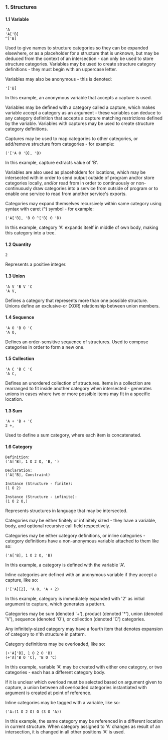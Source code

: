 ﻿### 1. Structures
#### 1.1 Variable
    'A
    'A['B]
    ^['B]

Used to give names to structure categories so they can be expanded elsewhere, or as a placeholder for a structure that is unknown, but may be deduced from the context of an intersection - can only be used to store structure categories. Variables may be used to create structure category definitions - they must begin with an uppercase letter.

Variables may also be anonymous - this is denoted:

    '['B]

In this example, an anonymous variable that accepts a capture is used.

Variables may be defined with a category called a capture, which makes variable accept a category as an argument - these variables can deduce to any category definition that accepts a capture matching restrictions defined by the variable. Variables with captures may be used to create structure category definitions.

Captures may be used to map categories to other categories, or add/remove
structure from categories - for example:

    ('['A O 'B], 'B)

In this example, capture extracts value of 'B'.

Variables are also used as placeholders for locations, which may be intersected with in order to send output outside of program and/or store categories locally, and/or read from in order to continuously or non-continuously draw categories into a service from outside of program or to enable one service to read from another service's exports.

Categories may expand themselves recursively within same category using syntax with
caret (^) symbol - for example:

    ('A['B], 'B O ^['B] O 'D)

In this example, category 'A' expands itself in middle of own body, making this category
into a tree.

#### 1.2 Quantity
    2

Represents a positive integer.

#### 1.3 Union
    'A V 'B V 'C
    'A V,

Defines a category that represents more than one possible structure. Unions define an exclusive-or (XOR) relationship between union members.

#### 1.4 Sequence
    'A O 'B O 'C
    'A O,

Defines an order-sensitive sequence of structures. Used to compose categories
in order to form a new one.

#### 1.5 Collection
    'A C 'B C 'C
    'A C,

Defines an unordered collection of structures. Items in a collection are
rearranged to fit inside another category when intersected - generates unions
in cases where two or more possible items may fit in a specific location.

#### 1.3 Sum
    'A + 'B + 'C
    2 +,

Used to define a sum category, where each item is concatenated.

#### 1.6 Category
    Definition:
    ('A['B], 1 O 2 O, 'B, ')

    Declaration:
    ('A['B], Constraint)

    Instance (Structure - finite):
    (1 O 2)

    Instance (Structure - infinite):
    (1 O 2 O,)

Represents structures in language that may be intersected.

Categories may be either finitely or infinitely sized - they have
a variable, body, and optional recursive call field respectively.

Categories may be either category definitions, or inline categories - category definitions have a non-anonymous variable attached to them like so:

    ('A['B], 1 O 2 O, 'B)

In this example, a category is defined with the variable 'A'.

Inline categories are defined with an anonymous variable if they
accept a capture, like so:

    ('['A][2], 'A O, 'A + 2)

In this example, category is immediately expanded with '2' as initial argument to
capture, which generates a pattern.

Categories may be sum (denoted '+'), product (denoted '*'), union (denoted 'V'),
sequence (denoted 'O'), or collection (denoted 'C') categories.

Any infinitely-sized category may have a fourth item that denotes expansion of category to n'th structure in pattern.

Category definitions may be overloaded, like so:

    (+'A['B], 1 O 2 O 'B)
    (+'A['B O 'C], 'B O 'C)

In this example, variable 'A' may be created with either one category, or two categories - each has a different category body.

If it is unclear which overload must be selected based on argument given to capture,
a union between all overloaded categories instantiated with argument is
created at point of reference.

Inline categories may be tagged with a variable, like so:

    ('A:(1 O 2 O) O (3 O 'A))

In this example, the same category may be referenced in a different location
in current structure. When category assigned to 'A' changes as result of
an intersection, it is changed in all other positions 'A' is used.